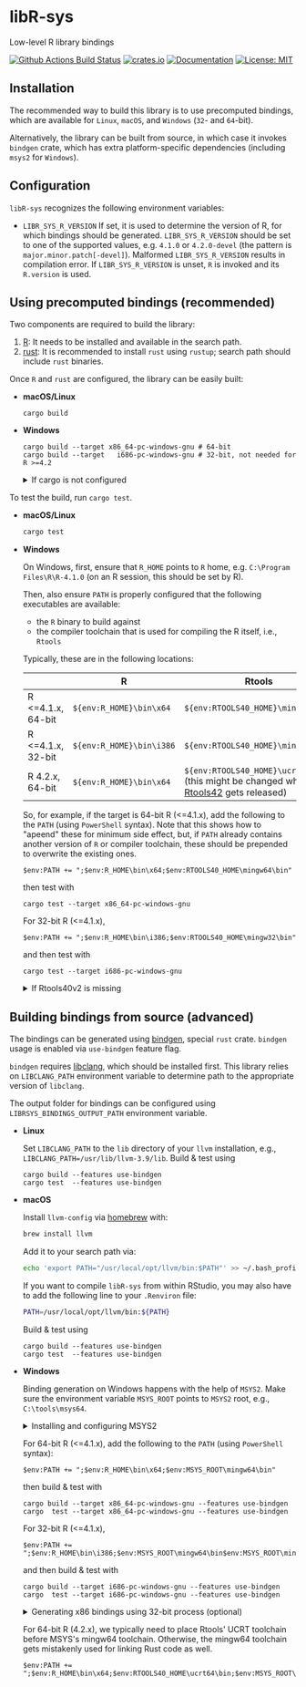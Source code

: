 # libR-sys

Low-level R library bindings

[![Github Actions Build Status](https://github.com/extendr/libR-sys/workflows/Tests/badge.svg)](https://github.com/extendr/libR-sys/actions)
[![crates.io](https://img.shields.io/crates/v/libR-sys.svg)](https://crates.io/crates/libR-sys)
[![Documentation](https://docs.rs/libR-sys/badge.svg)](https://docs.rs/libR-sys)
[![License: MIT](https://img.shields.io/badge/License-MIT-yellow.svg)](https://opensource.org/licenses/MIT)

## Installation

The recommended way to build this library is to use precomputed bindings, which are available for `Linux`, `macOS`, and `Windows` (`32`- and `64`-bit).

Alternatively, the library can be built from source, in which case it invokes `bindgen` crate, which has extra platform-specific dependencies (including `msys2` for `Windows`).

## Configuration
`libR-sys` recognizes the following environment variables:
 - `LIBR_SYS_R_VERSION` If set, it is used to determine the version of R, for which bindings should be generated. `LIBR_SYS_R_VERSION` should be set to one of the supported values, e.g. `4.1.0` or `4.2.0-devel` (the pattern is `major.minor.patch[-devel]`). Malformed `LIBR_SYS_R_VERSION` results in compilation error. If `LIBR_SYS_R_VERSION` is unset, `R` is invoked and its `R.version` is used.

## Using precomputed bindings (recommended)

Two components are required to build the library:
1. [R](https://cran.r-project.org/): It needs to be installed and available in the search path.
2. [rust](https://www.rust-lang.org/learn/get-started): It is recommended to install `rust` using `rustup`; search path should include `rust` binaries.

Once `R` and `rust` are configured, the library can be easily built:
- **macOS/Linux**
  ```Shell
  cargo build
  ```

- **Windows**
  
  ```Shell
  cargo build --target x86_64-pc-windows-gnu # 64-bit
  cargo build --target   i686-pc-windows-gnu # 32-bit, not needed for R >=4.2
  ```

  
  <details>
    <summary>If cargo is not configured</summary>

    When building for `Windows`, the default host should be `stable-msvc` and special `rust` targets should be added for compatibility with `R`:
    ```Shell
    rustup default stable-msvc
    rustup target add x86_64-pc-windows-gnu  # 64-bit
    rustup target add   i686-pc-windows-gnu  # 32-bit, not needed for R >=4.2
    ```

    `stable-msvc` toolchain requires VS Build Tools. They are usually available on the systems with an installation of Visual Studio.
    Build tools can be obtained using an online [installer](https://visualstudio.microsoft.com/downloads/#build-tools-for-visual-studio-2019) (see also [these examples](https://docs.microsoft.com/en-us/visualstudio/install/command-line-parameter-examples?view=vs-2019)) or using `chocolatey`.
    Required workflow components are:
    - Microsoft.VisualStudio.Component.VC.CoreBuildTools 
    - Microsoft.VisualStudio.Component.VC.Tools.x86.x64 
    - Microsoft.VisualStudio.Component.Windows10SDK.19041 (the latest version of the SDK available at the moment of writing this readme)

    If there is an installation of VS (or Build Tools) on the system, launch `Visual Studio Installer` and ensure that either three required workflows are installed as individual components, or the whole `Desktop Development with C++` workflow pack is installed.

    If neither VS Build Tools nor Visual Studio itself are installed, all the necessary workflows can be easily obtained with the help of `chocolatey`:
    ```Shell
    choco install visualstudio2019buildtools -y 
    choco install visualstudio2019-workload-vctools -y -f --package-parameters "--no-includeRecommended --add Microsoft.VisualStudio.Component.VC.CoreBuildTools --add Microsoft.VisualStudio.Component.VC.Tools.x86.x64 --add Microsoft.VisualStudio.Component.Windows10SDK.19041"  
    ```
  </details>
 





To test the build, run `cargo test`.


- **macOS/Linux**
  ```bash
  cargo test
  ```
- **Windows**
  
  On Windows, first, ensure that `R_HOME` points to `R` home, e.g. `C:\Program Files\R\R-4.1.0` (on an R session, this should be set by R).
  
  Then, also ensure `PATH` is properly configured that the following executables are available:
  
  * the `R` binary to build against
  * the compiler toolchain that is used for compiling the R itself, i.e., `Rtools`

  Typically, these are in the following locations:

  |                  | R                         | Rtools                             |
  | ---------------- | ------------------------- | ---------------------------------- |
  | R <=4.1.x, 64-bit  |  `${env:R_HOME}\bin\x64`  | `${env:RTOOLS40_HOME}\mingw64\bin` |
  | R <=4.1.x, 32-bit  |  `${env:R_HOME}\bin\i386` | `${env:RTOOLS40_HOME}\mingw32\bin` |
  | R 4.2.x, 64-bit    |  `${env:R_HOME}\bin\x64`  | `${env:RTOOLS40_HOME}\ucrt64\bin` (this might be changed when [Rtools42] gets released) |
  
  [Rtools42]: https://www.r-project.org/nosvn/winutf8/ucrt3/web/rtools.html

  So, for example, if the target is 64-bit R (<=4.1.x), add the following to the `PATH` (using `PowerShell` syntax). Note that this shows how to "apeend" these for minimum side effect, but, if `PATH` already contains another version of `R` or compiler toolchain, these should be prepended to overwrite the existing ones.
  ```pwsh
  $env:PATH += ";$env:R_HOME\bin\x64;$env:RTOOLS40_HOME\mingw64\bin"
  ```
  then test with 
  ```pwsh
  cargo test --target x86_64-pc-windows-gnu
  ```

  For 32-bit R (<=4.1.x), 
  ```pwsh
  $env:PATH += ";$env:R_HOME\bin\i386;$env:RTOOLS40_HOME\mingw32\bin"
  ```
  and then test with 
  ```pwsh
  cargo test --target i686-pc-windows-gnu
  ```
  <details>
    <summary>If Rtools40v2 is missing</summary>

    Rtools can be downloaded from [here](https://cran.r-project.org/bin/windows/Rtools/). Alternatively, `Rtools` can be installed using `chocolatey`
    
    ```Shell
    choco install rtools -y
    ```

    Verify that the environment variable `RTOOLS40_HOME` is set up to point to the `Rtools` root.
  </details>

## Building bindings from source (advanced)

The bindings can be generated using [bindgen](https://github.com/rust-lang/rust-bindgen), special `rust` crate. 
`bindgen` usage is enabled via `use-bindgen` feature flag.

`bindgen` requires [libclang](https://clang.llvm.org/docs/Tooling.html), which should be installed first. 
This library relies on `LIBCLANG_PATH` environment variable to determine path to the appropriate version of `libclang`.

The output folder for bindings can be configured using `LIBRSYS_BINDINGS_OUTPUT_PATH` environment variable.

- **Linux**

  Set `LIBCLANG_PATH` to the `lib` directory of your `llvm` installation, e.g.,
  `LIBCLANG_PATH=/usr/lib/llvm-3.9/lib`. Build & test using

  ```shell
  cargo build --features use-bindgen
  cargo test  --features use-bindgen 
  ```

- **macOS**

  Install `llvm-config` via [homebrew](https://brew.sh/) with:

  ```bash
  brew install llvm
  ```

  Add it to your search path via:

  ```bash
  echo 'export PATH="/usr/local/opt/llvm/bin:$PATH"' >> ~/.bash_profile
  ```

  If you want to compile `libR-sys` from within RStudio, you may also have to add the following line to your `.Renviron` file:

  ```bash
  PATH=/usr/local/opt/llvm/bin:${PATH}
  ```
  Build & test using
   ```shell
  cargo build --features use-bindgen
  cargo test  --features use-bindgen 
  ```
- **Windows**
  
  Binding generation on Windows happens with the help of `MSYS2`.
  Make sure the environment variable `MSYS_ROOT` points to `MSYS2` root, e.g., `C:\tools\msys64`.

  <details>
    <summary>Installing and configuring MSYS2</summary>

    Install `MSYS2`. Here is an example using  `chocolatey`:
    ```Shell
    choco install msys2 -y
    ```
    Set up `MSYS_ROOT` environment variable.
    Install `clang` and `mingw`-toolchains (assuming `PowerShell` syntax)

    ```pwsh
    &"$env:MSYS_ROOT\usr\bin\bash" -l -c "pacman -S --noconfirm mingw-w64-x86_64-clang mingw-w64-x86_64-toolchain"      # 64-bit
    &"$env:MSYS_ROOT\usr\bin\bash" -l -c "pacman -S --noconfirm mingw32/mingw-w64-i686-clang mingw-w64-i686-toolchain"  # 32-bit, not needed for R >=4.2
    ```
    
  </details>

  For 64-bit R (<=4.1.x), add the following to the `PATH` (using `PowerShell` syntax):
  ```pwsh
  $env:PATH += ";$env:R_HOME\bin\x64;$env:MSYS_ROOT\mingw64\bin"
  ```
  then build & test with 
  ```pwsh
  cargo build --target x86_64-pc-windows-gnu --features use-bindgen
  cargo  test --target x86_64-pc-windows-gnu --features use-bindgen
  ```

  For 32-bit R (<=4.1.x), 
  ```pwsh
  $env:PATH += ";$env:R_HOME\bin\i386;$env:MSYS_ROOT\mingw64\bin$env:MSYS_ROOT\mingw32\bin"
  ```
  and then build & test with 
  ```pwsh
  cargo build --target i686-pc-windows-gnu --features use-bindgen
  cargo  test --target i686-pc-windows-gnu --features use-bindgen
  ```

  <details>
  <summary>Generating x86 bindings using 32-bit process (optional)</summary>

  Add 32-bit `Rust` toolchain and configure target:

  ```pwsh
  rustup toolchain install stable-i686-pc-windows-msvc
  rustup target add i686-pc-windows-gnu --toolchain stable-i686-pc-windows-msvc
  ```
  Configure environment variables:
  ```pwsh
  $env:PATH += ";$env:R_HOME\bin\i386;$env:MSYS_ROOT\mingw32\bin"
  ```

  Build & test using specific toolchain
  ```pwsh
  cargo +stable-i686-pc-windows-msvc build --target i686-pc-windows-gnu --features use-bindgen
  cargo +stable-i686-pc-windows-msvc  test --target i686-pc-windows-gnu --features use-bindgen
  ```
  </details>

  For 64-bit R (4.2.x), we typically need to place Rtools' UCRT toolchain before
  MSYS's mingw64 toolchain. Otherwise, the mingw64 toolchain gets mistakenly used
  for linking Rust code as well.
  ```pwsh
  $env:PATH += ";$env:R_HOME\bin\x64;$env:RTOOLS40_HOME\ucrt64\bin;$env:MSYS_ROOT\mingw64\bin"
  ```
  